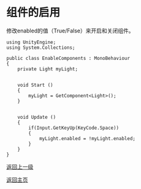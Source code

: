 # 组件的启用
修改enabled的值（True/False）来开启和关闭组件。
```
using UnityEngine;
using System.Collections;

public class EnableComponents : MonoBehaviour
{
    private Light myLight;
    
    
    void Start ()
    {
        myLight = GetComponent<Light>();
    }
    
    
    void Update ()
    {
        if(Input.GetKeyUp(KeyCode.Space))
        {
            myLight.enabled = !myLight.enabled;
        }
    }
}
```
[返回上一级](/Scripting/Beginner-Gameplay-Scripting.md)

[返回主页](/README.md)
